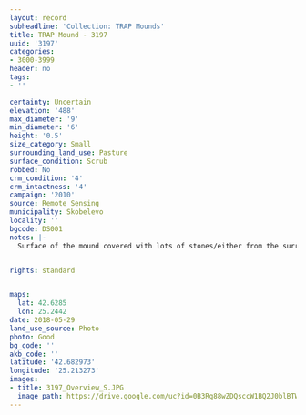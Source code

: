 ```yaml
---
layout: record
subheadline: 'Collection: TRAP Mounds'
title: TRAP Mound - 3197
uuid: '3197'
categories:
- 3000-3999
header: no
tags:
- ''

certainty: Uncertain
elevation: '488'
max_diameter: '9'
min_diameter: '6'
height: '0.5'
size_category: Small
surrounding_land_use: Pasture
surface_condition: Scrub
robbed: No
crm_condition: '4'
crm_intactness: '4'
campaign: '2010'
source: Remote Sensing
municipality: Skobelevo
locality: ''
bgcode: DS001
notes: |-
  Surface of the mound covered with lots of stones/either from the surrounding pasture or from the mound.


rights: standard


maps:
  lat: 42.6285
  lon: 25.2442
date: 2018-05-29
land_use_source: Photo
photo: Good
bg_code: ''
akb_code: ''
latitude: '42.682973'
longitude: '25.213273'
images:
- title: 3197_Overview_S.JPG
  image_path: https://drive.google.com/uc?id=0B3Rg88wZDQsccW1BQ2J0blBTWkE
---
```

